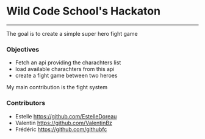 # Wild Code School's Hackaton
-----------------------------
The goal is to create a simple super hero fight game

### Objectives
* Fetch an api providing the charachters list
* load available charachters from this api
* create a fight game between two heroes

My main contribution is the fight system

### Contributors
* Estelle https://github.com/EstelleDoreau
* Valentin https://github.com/ValentinBz
* Frédéric https://github.com/githubfc
